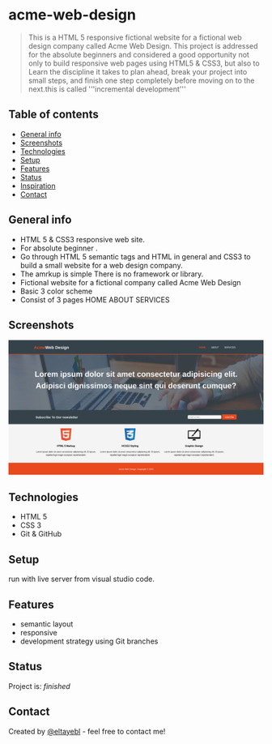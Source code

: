 # acme-web-design

> This is a HTML 5 responsive fictional website for a fictional web design company called Acme Web Design. This project is addressed for the absolute beginners and considered a good opportunity not only to build responsive web pages using HTML5 & CSS3, but also to Learn the discipline it takes to plan ahead, break your project into small steps, and finish one step completely before moving on to the next.this is called '''incremental development'''

## Table of contents

* [General info](#general-info)
* [Screenshots](#screenshots)
* [Technologies](#technologies)
* [Setup](#setup)
* [Features](#features)
* [Status](#status)
* [Inspiration](#inspiration)
* [Contact](#contact)

## General info

- HTML 5 & CSS3 responsive web site.
- For absolute beginner .
- Go through HTML 5 semantic tags and HTML in general and CSS3 to build a small website for a web design company.
- The amrkup is simple There is no framework or library.
- Fictional website for a fictional company called Acme Web Design 
- Basic 3 color scheme
- Consist of 3 pages HOME ABOUT SERVICES

## Screenshots

![Example screenshot](./img/acmeWebDesignScreenshoot.png)

## Technologies

* HTML 5
* CSS 3
* Git & GitHub

## Setup

run with live server from visual studio code.

## Features

* semantic layout
* responsive
* development strategy using Git branches

## Status

Project is: _finished_

## Contact

Created by [@eltayebl](https://github.com/Eltayeb-Elgaali/) - feel free to contact me!